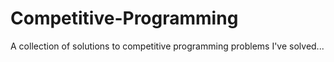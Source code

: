 # Competitive-Programming
A collection of solutions to competitive programming problems I've solved...
